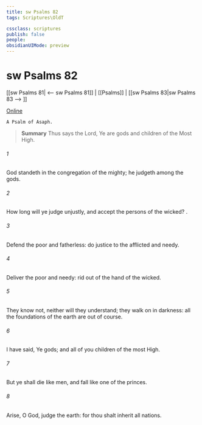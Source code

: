 ```yaml
---
title: sw Psalms 82
tags: Scriptures\OldT

cssclass: scriptures
publish: false
people:
obsidianUIMode: preview
---
```


# sw Psalms 82
[[sw Psalms 81| <-- sw Psalms 81]] | [[Psalms]] | [[sw Psalms 83|sw Psalms 83 --> ]]

[Online](https://churchofjesuschrist.org/study/scriptures/ot/ps/82?lang=eng)

```
A Psalm of Asaph.
```

> __Summary__
Thus says the Lord, Ye are gods and children of the Most High.

###### 1 
God standeth in the congregation of the mighty; he judgeth among the gods.

###### 2 
How long will ye judge unjustly, and accept the persons of the wicked? .

###### 3 
Defend the poor and fatherless: do justice to the afflicted and needy.

###### 4 
Deliver the poor and needy: rid  out of the hand of the wicked.

###### 5 
They know not, neither will they understand; they walk on in darkness: all the foundations of the earth are out of course.

###### 6 
I have said, Ye  gods; and all of you  children of the most High.

###### 7 
But ye shall die like men, and fall like one of the princes.

###### 8 
Arise, O God, judge the earth: for thou shalt inherit all nations.


